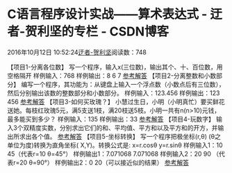 
# C语言程序设计实战——算术表达式 - 迂者-贺利坚的专栏 - CSDN博客

2016年10月12日 10:52:24[迂者-贺利坚](https://me.csdn.net/sxhelijian)阅读数：748


【项目1-分离各位数】
写一个程序，输入x(三位数)，输出其个、十、百位数，用空格隔开
样例输入：768
样例输出：8 6 7
[参考解答](http://blog.csdn.net/sxhelijian/article/details/42495839)
【项目2-分离整数和小数部分】
编写一个程序，其功能为：从键盘上输入一个浮点数（小数点后有三位数），然后分别输出该数的整数部分和小数部分。
样例输入：123.456
样例输出：123 456
[参考解答](http://blog.csdn.net/sxhelijian/article/details/42495887)
【项目3-如何买玫瑰？】
小慧过生日，小明（小明真忙）要买鲜花送她。每枝红玫瑰5元，满5支送1枝，满20枝送5枝。小明一共有n(n>10)元钱，最多能买到多少？
样例输入：135
样例输出：33
[参考解答](http://blog.csdn.net/sxhelijian/article/details/42495891)
【项目4-玩数字】
输入3个双精度实数，分别求出它们的和、平均值、平方和以及平方和的开方，并输出所求出各个值。
[参考解答](http://blog.csdn.net/sxhelijian/article/details/42495893)
【项目5-坐标转换】
写一个程序把极坐标(r,θ) (θ之单位为度)转换为直角坐标( X,Y)。转换公式是:
x=r.cosθ
y=r.sinθ
样例输入1：10 45（代表r=10  θ=45°）
样例输出1：7.071068 7.071068
样例输入2：20 90 （代表r=20  θ=90°）
样例输出2：0 20（可以接近似的结果）
[参考解答](http://blog.csdn.net/sxhelijian/article/details/42495901)

